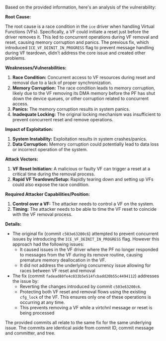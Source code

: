 Based on the provided information, here's an analysis of the vulnerability:

**Root Cause:**

The root cause is a race condition in the `ice` driver when handling Virtual Functions (VFs). Specifically, a VF could initiate a reset just before the driver removes it. This led to concurrent operations during VF removal and reset, causing memory corruption and panics. The previous fix, which introduced `ICE_VF_DEINIT_IN_PROGRESS` flag to prevent message handling during VF teardown, didn't address the core issue and created other problems.

**Weaknesses/Vulnerabilities:**

1.  **Race Condition:** Concurrent access to VF resources during reset and removal due to a lack of proper synchronization.
2.  **Memory Corruption:** The race condition leads to memory corruption, likely due to the VF removing its DMA memory before the PF has shut down the device queues, or other corruption related to concurrent access.
3. **Panics:** The memory corruption results in system panics.
4. **Inadequate Locking:** The original locking mechanism was insufficient to prevent concurrent reset and remove operations.

**Impact of Exploitation:**

1.  **System Instability:** Exploitation results in system crashes/panics.
2.  **Data Corruption:** Memory corruption could potentially lead to data loss or incorrect operation of the system.

**Attack Vectors:**

1. **VF Reset Initiation:** A malicious or faulty VF can trigger a reset at a critical time during the removal process.
2.  **Rapid VF Teardown/Setup:** Rapidly tearing down and setting up VFs could also expose the race condition.

**Required Attacker Capabilities/Position:**

1. **Control over a VF:** The attacker needs to control a VF on the system.
2. **Timing:** The attacker needs to be able to time the VF reset to coincide with the VF removal process.

**Details:**
- The original fix (commit `c503e63200c6`) attempted to prevent concurrent issues by introducing the `ICE_VF_DEINIT_IN_PROGRESS` flag. However this approach had the following issues:
  - It caused issues in the VF driver where the PF no longer responded to messages from the VF during its remove routine, causing premature memory deallocation in the VF.
  - It did not address the underlying concurrency issue allowing for races between VF reset and removal
- The fix (commit `fadead80fe4c033b5e514fcbadd20b55c4494112`) addresses the issue by:
  - Reverting the changes introduced by commit `c503e63200c6`.
  - Protecting both VF reset and removal flows using the existing `cfg_lock` of the VF. This ensures only one of these operations is occurring at any time.
  - This prevents removing a VF while a virtchnl message or reset is being processed

The provided commits all relate to the same fix for the same underlying issue. The commits are identical aside from commit ID, commit message and committer, and tree.